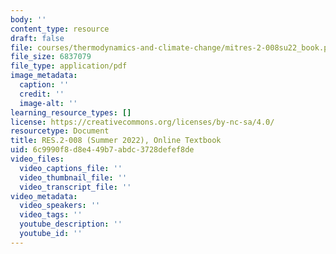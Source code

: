 ```yaml
---
body: ''
content_type: resource
draft: false
file: courses/thermodynamics-and-climate-change/mitres-2-008su22_book.pdf
file_size: 6837079
file_type: application/pdf
image_metadata:
  caption: ''
  credit: ''
  image-alt: ''
learning_resource_types: []
license: https://creativecommons.org/licenses/by-nc-sa/4.0/
resourcetype: Document
title: RES.2-008 (Summer 2022), Online Textbook
uid: 6c9990f8-d8e4-49b7-abdc-3728defef8de
video_files:
  video_captions_file: ''
  video_thumbnail_file: ''
  video_transcript_file: ''
video_metadata:
  video_speakers: ''
  video_tags: ''
  youtube_description: ''
  youtube_id: ''
---
```

